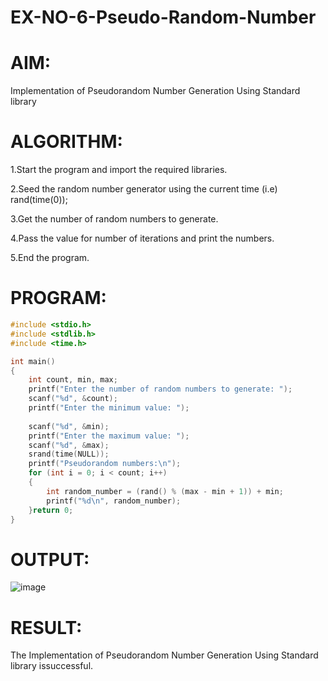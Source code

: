 # EX-NO-6-Pseudo-Random-Number

# AIM: 
Implementation of Pseudorandom Number Generation Using Standard library

# ALGORITHM:
1.Start the program and import the required libraries.

2.Seed the random number generator using the current time (i.e) rand(time(0));

3.Get the number of random numbers to generate.

4.Pass the value for number of iterations and print the numbers.

5.End the program.

# PROGRAM:
```c
#include <stdio.h>
#include <stdlib.h>
#include <time.h>

int main() 
{
    int count, min, max;
    printf("Enter the number of random numbers to generate: ");
    scanf("%d", &count);
    printf("Enter the minimum value: ");
    
    scanf("%d", &min);
    printf("Enter the maximum value: ");
    scanf("%d", &max);
    srand(time(NULL));
    printf("Pseudorandom numbers:\n");   
    for (int i = 0; i < count; i++) 
    {
        int random_number = (rand() % (max - min + 1)) + min;
        printf("%d\n", random_number);
    }return 0;
}
```

# OUTPUT:
![image](https://github.com/user-attachments/assets/61f446f5-8126-4f54-8bc2-fc866ca138f3)


# RESULT:
The Implementation of Pseudorandom Number Generation Using Standard library issuccessful.
